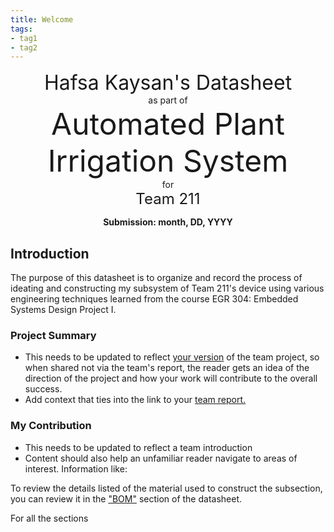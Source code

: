 ```yaml
---
title: Welcome
tags:
- tag1
- tag2
---
```

<center>
<font size= "6">Hafsa Kaysan's Datasheet</font><br>
as part of<br>
<font size= "8"> Automated Plant Irrigation System</font><br>
for<br>
<font size= "5"> Team 211 </font><br>

**Submission: month, DD, YYYY**
</center>

## Introduction

The purpose of this datasheet is to organize and record the process of ideating and constructing my subsystem of Team 211's device using various engineering techniques learned from the course EGR 304: Embedded Systems Design Project I. 

### Project Summary

* This needs to be updated to reflect <ins>your version</ins> of the team project, so when shared not via the team's report, the reader gets an idea of the direction of the project and how your work will contribute to the overall success.
* Add context that ties into the link to your [team report.](https://embedded-systems-design.github.io/EGR304TeamTemplate/)

### My Contribution

* This needs to be updated to reflect a team introduction
* Content should also help an unfamiliar reader navigate to areas of interest. Information like:

To review the details listed of the material used to construct the subsection, you can review it in the ["BOM"](https://embedded-systems-design.github.io/EGR304DataSheetTemplate/03-BOM/BOM/) section of the datasheet.

For all the sections
